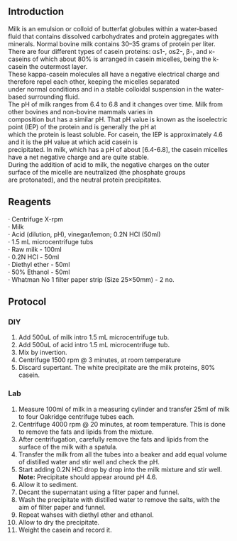 ## Introduction
Milk is an emulsion or colloid of butterfat globules within a water-based fluid that contains dissolved carbohydrates and protein
aggregates with minerals. Normal bovine milk contains 30–35 grams of protein per liter. There are four different types of casein
proteins: αs1-, αs2-, β-, and κ-caseins of which about 80% is arranged in casein micelles, being the k-casein the outermost layer.   
These kappa-casein molecules all have a negative electrical charge and therefore repel each other, keeping the micelles separated  
under normal conditions and in a stable colloidal suspension in the water-based surrounding fluid.  
The pH of milk ranges from 6.4 to 6.8 and it changes over time. Milk from other bovines and non-bovine mammals varies in  
composition but has a similar pH. That pH value is known as the isoelectric point (IEP) of the protein and is generally the pH at  
which the protein is least soluble. For casein, the IEP is approximately 4.6 and it is the pH value at which acid casein is  
precipitated. In milk, which has a pH of about [6.4-6.8], the casein micelles have a net negative charge and are quite stable.  
During the addition of acid to milk, the negative charges on the outer surface of the micelle are neutralized (the phosphate groups  
are protonated), and the neutral protein precipitates.   

## Reagents
· Centrifuge X-rpm   
· Milk  
· Acid (dilution, pH), vinegar/lemon; 0.2N HCl (50ml)  
· 1.5 mL microcentrifuge tubs  
· Raw milk - 100ml  
· 0.2N HCl - 50ml  
· Diethyl ether - 50ml  
· 50% Ethanol - 50ml  
· Whatman No 1 filter paper strip (Size 25×50mm) - 2 no.  

## Protocol
### DIY
1. Add 500uL of milk intro 1.5 mL microcentrifuge tub.
2. Add 500uL of acid intro 1.5 mL microcentrifuge tub.
3. Mix by invertion. 
4. Centrifuge 1500 rpm @ 3 minutes, at room temperature
5. Discard supertant. The white precipitate are the milk proteins, 80% casein.

### Lab
1. Measure 100ml of milk in a measuring cylinder and transfer 25ml of milk to four Oakridge centrifuge tubes each.
2.  Centrifuge 4000 rpm @ 20 minutes, at room temperature. 
This is done to remove the fats and lipids from the mixture.  
3. After centrifugation, carefully remove the fats and lipids from the surface of the milk with a spatula.
4. Transfer the milk from all the tubes into a beaker and add equal volume of distilled water and stir well and check the pH.
5. Start adding 0.2N HCl drop by drop into the milk mixture and stir well.  
**Note:** Precipitate should appear around pH 4.6.  
6. Allow it to sediment.  
7. Decant the supernatant using a filter paper and funnel.  
8. Wash the precipitate with distilled water to remove the salts, with the aim of filter paper and funnel.  
9. Repeat wahses with diethyl ether and ethanol.  
10. Allow to dry the precipitate.  
11. Weight the casein and record it.  


